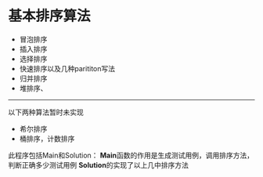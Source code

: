 # 基本排序算法
- 冒泡排序
- 插入排序
- 选择排序
- 快速排序以及几种parititon写法
- 归并排序
- 堆排序、
------------------
以下两种算法暂时未实现
- 希尔排序
- 桶排序，计数排序

此程序包括Main和Solution：
**Main**函数的作用是生成测试用例，调用排序方法，判断正确多少测试用例
**Solution**的实现了以上几中排序方法
